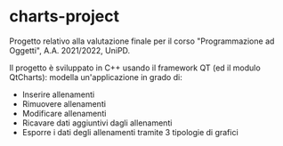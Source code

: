 # charts-project
Progetto relativo alla valutazione finale per il corso "Programmazione ad Oggetti", A.A. 2021/2022, UniPD.

Il progetto è sviluppato in C++ usando il framework QT (ed il modulo QtCharts): modella un'applicazione in grado di:

- Inserire allenamenti
- Rimuovere allenamenti
- Modificare allenamenti
- Ricavare dati aggiuntivi dagli allenamenti
- Esporre i dati degli allenamenti tramite 3 tipologie di grafici 

